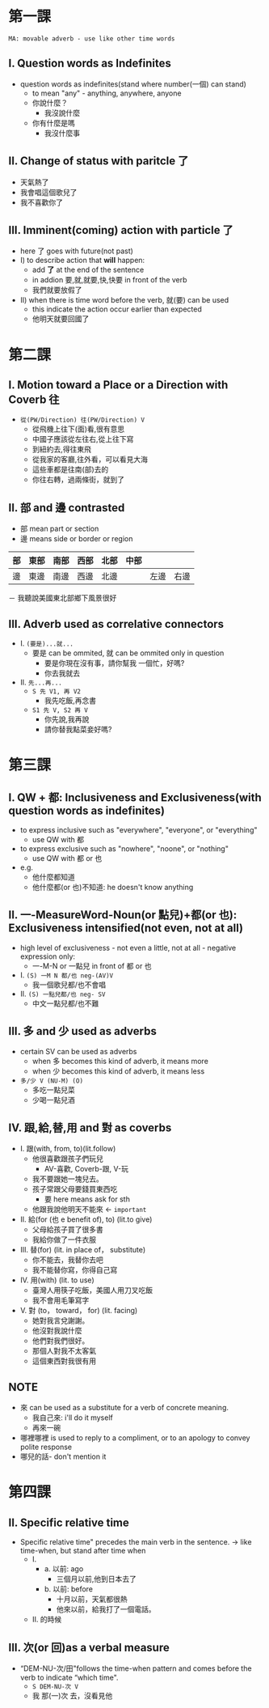 # 第一課

```
MA: movable adverb - use like other time words
```

## I. Question words as Indefinites

- question words as indefinites(stand where number(一個) can stand)
  - to mean "any" - anything, anywhere, anyone
  - 你說什麼？
    - 我沒說什麼
  - 你有什麼是嗎
    - 我沒什麼事

## II. Change of status with paritcle 了

- 天氣熱了
- 我會唱這個歌兒了
- 我不喜歡你了

## III. Imminent(coming) action with particle 了

- here 了 goes with future(not past)
- I) to describe action that **will** happen:
  - add **了** at the end of the sentence
  - in addion 要,就,就要,快,快要 in front of the verb
  - 我們就要放假了
- II) when there is time word before the verb, 就(要) can be used
  - this indicate the action occur earlier than expected
  - 他明天就要回國了

# 第二課

## I. Motion toward a Place or a Direction with Coverb 往

- `從(PW/Direction) 往(PW/Direction) V`
  - 從飛機上往下(面)看,很有意思
  - 中國子應該從左往右,從上往下寫
  - 到紐約去,得往東飛
  - 從我家的客廳,往外看，可以看見大海
  * 這些車都是往南(部)去的
  - 你往右轉，過兩條街，就到了

## II. 部 and 邊 contrasted

- 部 mean part or section
- 邊 means side or border or region

| 部  | 東部 | 南部 | 西部 | 北部 | 中部 |      |      |
| --- | ---- | ---- | ---- | ---- | ---- | ---- | ---- |
| 邊  | 東邊 | 南邊 | 西邊 | 北邊 |      | 左邊 | 右邊 |

－ 我聽說美國東北部鄉下風景很好

## III. Adverb used as correlative connectors

- I. `(要是)...就...`
  - 要是 can be ommited, 就 can be ommited only in question
    - 要是你現在沒有事，請你幫我 一個忙，好嗎?
    - 你去我就去
- II. `先...再...`
  - `S 先 V1, 再 V2`
    - 我先吃飯,再念書
  - `S1 先 V, S2 再 V`
    - 你先說,我再說
    - 請你替我點菜妾好嗎?

# 第三課

## I. QW + 都: Inclusiveness and Exclusiveness(with question words as indefinites)

- to express inclusive such as "everywhere", "everyone", or "everything"
  - use QW with 都
- to express exclusive such as "nowhere", "noone", or "nothing"
  - use QW with 都 or 也
- e.g.
  - 他什麼都知道
  - 他什麼都(or 也)不知道: he doesn't know anything

## II. 一-MeasureWord-Noun(or 點兒)+都(or 也): Exclusiveness intensified(not even, not at all)

- high level of exclusiveness - not even a little, not at all - negative expression only:
  - 一-M-N or 一點兒 in front of 都 or 也
- I. `(S) 一M N 都/也 neg-(AV)V`
  - 我一個歌兒都/也不會唱
- II. `(S) 一點兒都/也 neg- SV`
  - 中文一點兒都/也不難

## III. 多 and 少 used as adverbs

- certain SV can be used as adverbs
  - when 多 becomes this kind of adverb, it means more
  - when 少 becomes this kind of adverb, it means less
- `多/少 V (NU-M) (O)`
  - 多吃一點兒菜
  - 少喝一點兒酒

## IV. 跟,給,替,用 and 對 as coverbs

- I. 跟(with, from, to)(lit.follow)
  - 他很喜歡跟孩子們玩兒
    - AV-喜歡, Coverb-跟, V-玩
  - 我不要跟她一塊兒去。
  - 孩子常跟父母要錢買東西吃
    - 要 here means ask for sth
  - 他跟我說他明天不能來 <- `important`
- II. 給(for (也 e benefit of), to) (lit.to give)
  - 父母給孩子買了很多書
  - 我給你做了一件衣服
- III. 替(for) (lit. in place of， substitute)
  - 你不能去，我替你去吧
  - 我不能替你寫，你得自己寫
- IV. 用(with) (lit. to use)
  - 臺灣人用筷子吃飯，美國人用刀叉吃飯
  - 我不會用毛筆寫字
- V. 對 (to， toward， for) (lit. facing)
  - 她對我言兌謝謝。
  - 他沒對我說什麼
  - 他們對我們很好。
  - 那個人對我不太客氣
  - 這個東西對我很有用

## NOTE

- 來 can be used as a substitute for a verb of concrete meaning.
  - 我自己來: i'll do it myself
  - 再來一碗
- 哪裡哪裡 is used to reply to a compliment, or to an apology to convey polite response
- 哪兒的話- don't mention it

# 第四課

## II. Specific relative time

- Specific relative time" precedes the main verb in the sentence. -> like time-when, but stand after time when
  - I.
    - a. 以前: ago
      - 三個月以前,他到日本去了
    - b. 以前: before
      - 十月以前，天氣都很熱
      - 他來以前，給我打了一個電話。
  - II. 的時候

## III. 次(or 回)as a verbal measure

- “DEM-NU-次/田"follows the time-when pattern and comes before the verb to indicate “which time".
  - `S DEM-NU-次 V`
  - 我 那(一)次 去，沒看見他
